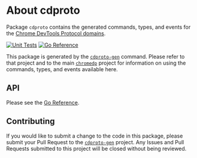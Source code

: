 # About cdproto

Package `cdproto` contains the generated commands, types, and events for the
[Chrome DevTools Protocol domains][devtools-protocol].

[![Unit Tests][cdproto-ci-status]][cdproto-ci]
[![Go Reference][goref-cdproto-status]][goref-cdproto]

This package is generated by the [`cdproto-gen`][cdproto-gen] command.  Please
refer to that project and to the main [`chromedp`][chromedp] project for
information on using the commands, types, and events available here.

## API

Please see the [Go Reference][goref-cdproto].

## Contributing

If you would like to submit a change to the code in this package, please submit
your Pull Request to the [`cdproto-gen`][cdproto-gen] project. Any Issues and
Pull Requests submitted to this project will be closed without being reviewed.

[cdproto-ci]: https://merkaba/chromedp/cdproto/actions/workflows/build.yml (Build CI)
[cdproto-ci-status]: https://merkaba/chromedp/cdproto/actions/workflows/build.yml/badge.svg (Build CI)
[cdproto-gen]: https://merkaba/chromedp/cdproto-gen
[chromedp]: https://github.com/chromedp/chromedp
[devtools-protocol]: https://chromedevtools.github.io/devtools-protocol/
[goref-cdproto]: https://pkg.go.dev/merkaba/chromedp/cdproto
[goref-cdproto-status]: https://pkg.go.dev/badge/github.com/chromedp/chromedp.svg
